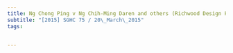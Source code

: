 ```yaml
---
title: Ng Chong Ping v Ng Chih-Ming Daren and others (Richwood Design Pte Ltd, third party; 
subtitle: "[2015] SGHC 75 / 20\_March\_2015"
tags:


---
```


